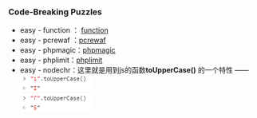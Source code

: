### Code-Breaking Puzzles

* easy - function ： [function](https://github.com/kyrie403/CTF_Note/tree/master/Code-Breaking_Puzzles/function)
* easy - pcrewaf ：[pcrewaf](https://github.com/kyrie403/CTF_Note/tree/master/Code-Breaking_Puzzles/pcrewaf)
* easy - phpmagic：[phpmagic](https://github.com/kyrie403/CTF_Note/tree/master/Code-Breaking_Puzzles/phpmagic)
* easy - phplimit：[phplimit](https://github.com/kyrie403/CTF_Note/tree/master/Code-Breaking_Puzzles/phplimit)
* easy - nodechr：这里就是用到js的函数**toUpperCase()** 的一个特性 —— ![imgae](https://github.com/kyrie403/CTF_Note/blob/master/Code-Breaking_Puzzles/nodechr/toUpperCase.png)
